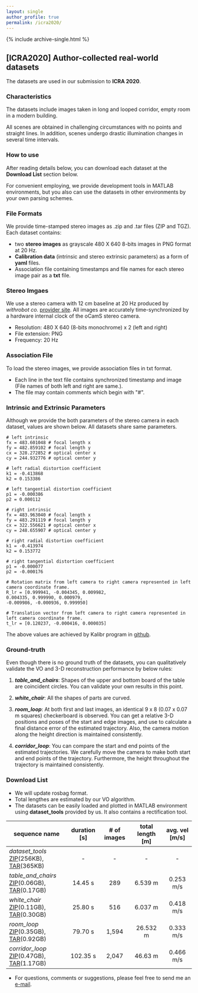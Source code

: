 ```yaml
---
layout: single
author_profile: true
permalink: /icra2020/
---
```


{% include archive-single.html %}
## [ICRA2020] Author-collected real-world datasets

The datasets are used in our submission to **ICRA 2020**.

### Characteristics
The datasets include images taken in long and looped corridor, empty room in a modern building.  

All scenes are obtained in challenging circumstances with no points and straight lines. In addition, scenes undergo drastic illumination changes in several time intervals.

### How to use
After reading details below, you can download each dataset at the **Download List** section below.

For convenient employing, we provide development tools in MATLAB environments, but you also can use the datasets in other environments by your own parsing schemes.

### File Formats
We provide time-stamped stereo images as .zip and .tar files (ZIP and TGZ). Each dataset contains:
* two **stereo images** as grayscale 480 X 640 8-bits images in PNG format at 20 Hz.
* **Calibration data** (intrinsic and stereo extrinsic parameters) as a form of **yaml** files.
* Association file containing timestamps and file names for each stereo image pair as a **txt** file.

### Stereo Imgaes
We use a stereo camera with 12 cm baseline at 20 Hz produced by *withrobot co.* [provider site][provider]. 
All images are accurately time-synchronized by a hardware internal clock of the oCamS stereo camera. 

* Resolution: 480 X 640 (8-bits monochrome) x 2 (left and right)
* File extension: PNG
* Frequency: 20 Hz

### Association File
To load the stereo images, we provide association files in txt format.
	
* Each line in the text file contains synchronized timestamp and image (File names of both left and right are same.).
* The file may contain comments which begin with "#".

### Intrinsic and Extrinsic Parameters
Although we provide the both parameters of the stereo camera in each dataset, values are shown below. All datasets share same parameters.

```
# left intrinsic
fx = 483.601048 # focal length x
fy = 482.859102 # focal length y
cx = 328.272852 # optical center x
cy = 244.932776 # optical center y

# left radial distortion coefficient
k1 = -0.413868
k2 = 0.153386

# left tangential distortion coefficient
p1 = -0.000386
p2 = 0.000112
```

```
# right intrinsic
fx = 483.963040 # focal length x
fy = 483.291119 # focal length y
cx = 322.556621 # optical center x
cy = 248.655907 # optical center y

# right radial distortion coefficient
k1 = -0.413974
k2 = 0.153772

# right tangential distortion coefficient
p1 = -0.000077
p2 = -0.000176
```

```
# Rotation matrix from left camera to right camera represented in left camera coordinate frame.
R_lr = [0.999941, -0.004345, 0.009982,
0.004335, 0.999990, 0.000979,
-0.009986, -0.000936, 0.999950]

# Translation vector from left camera to right camera represented in left camera coordinate frame.
t_lr = [0.120237, -0.000416, 0.000035]
```
The above values are achieved by Kalibr program in [github][kalibr].

### Ground-truth
Even though there is no ground truth of the datasets, you can qualitatively validate the VO and 3-D reconstruction performance by below rules:

1. ***table_and_chairs***: Shapes of the upper and bottom board of the table are coincident circles. You can validate your own results in this point. 

2. ***white_chair***: All the shapes of parts are curved.

3. ***room_loop***: At both first and last images, an identical 9 x 8 (0.07 x 0.07 m squares) checkerboard is observed. You can get a relative 3-D positions and poses of the start and edge images, and use to calculate a final distance error of the estimated trajectory. Also, the camera motion along the height direction is maintained consistently.

4. ***corridor_loop***: You can compare the start and end points of the estimated trajectories. We carefully move the camera to make both start and end points of the trajectory. Furthermore, the height throughout the trajectory is maintained consistently.

### Download List
* We will update rosbag format.
* Total lengthes are estimated by our VO algorithm.
* The datasets can be easily loaded and plotted in MATLAB environment using **dataset_tools** provided by us. It also contains a rectification tool.

| sequence name | duration [s] | # of images | total length [m] | avg. vel [m/s] |
|-----------|:----------:|:-----------:|:---------:|:--------:|
| *dataset_tools* <br> [ZIP][zip_tools](256KB), [TAR][tar_tools](365KB) | - | - | - | - |
| *table_and_chairs* <br> [ZIP][zip_table_and_chairs](0.06GB), [TAR][tar_table_and_chairs](0.17GB) | 14.45 s | 289 | 6.539 m | 0.253 m/s |
| *white_chair* <br> [ZIP][zip_white_chair](0.11GB), [TAR][tar_white_chair](0.30GB) | 25.80 s | 516 | 6.037 m | 0.418 m/s |
| *room_loop* <br> [ZIP][zip_room_loop](0.35GB), [TAR][tar_room_loop](0.92GB) | 79.70 s | 1,594 | 26.532 m | 0.333 m/s |
| *corridor_loop* <br> [ZIP][zip_corridor_loop](0.47GB), [TAR][tar_corridor_loop](1.17GB) | 102.35 s | 2,047 | 46.63 m | 0.466 m/s |



* For questions, comments or suggestions, please feel free to send me an [e-mail][myemail].

[kalibr]:https://github.com/ethz-asl/kalibr
[provider]: https://github.com/withrobot/oCams
[zip_tools]: http://larr.snu.ac.kr/changhyeon/icra2020/dataset_tools.zip
[tar_tools]: http://larr.snu.ac.kr/changhyeon/icra2020/dataset_tools.tar

[zip_table_and_chairs]: http://larr.snu.ac.kr/changhyeon/icra2020/table_and_chairs.zip
[tar_table_and_chairs]: http://larr.snu.ac.kr/changhyeon/icra2020/table_and_chairs.tar
[rawlog_table_and_chairs]: http://larr.snu.ac.kr/changhyeon/icra2020/table_and_chairs/association_stereo.txt

[zip_white_chair]: http://larr.snu.ac.kr/changhyeon/icra2020/white_chair.zip
[tar_white_chair]: http://larr.snu.ac.kr/changhyeon/icra2020/white_chair.tar
[rawlog_white_chair]: http://larr.snu.ac.kr/changhyeon/icra2020/white_chair/association_stereo.txt

[zip_room_loop]: http://larr.snu.ac.kr/changhyeon/icra2020/room_loop.zip
[tar_room_loop]: http://larr.snu.ac.kr/changhyeon/icra2020/room_loop.tar
[rawlog_room_loop]: http://larr.snu.ac.kr/changhyeon/icra2020/room_loop/association_stereo.txt

[zip_corridor_loop]: http://larr.snu.ac.kr/changhyeon/icra2020/corridor_loop.zip
[tar_corridor_loop]: http://larr.snu.ac.kr/changhyeon/icra2020/corridor_loop.tar
[rawlog_corridor_loop]: http://larr.snu.ac.kr/changhyeon/icra2020/corridor_loop/association_stereo.txt

[myemail]: mailto:hyun91015@gmail.com

